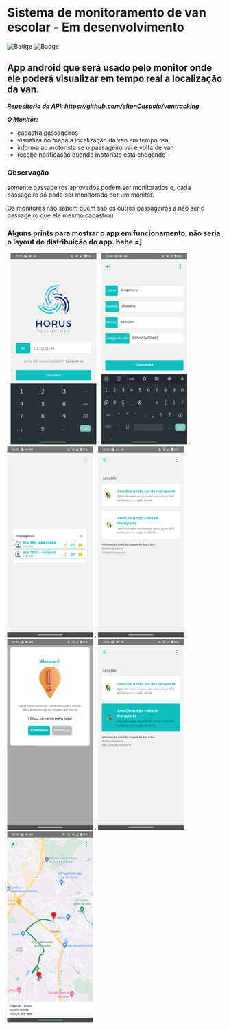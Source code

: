 # Sistema de monitoramento de van escolar - Em desenvolvimento
![Badge](https://img.shields.io/static/v1?label=firebase&message=%20&color=gray&style=for-the-badge&logo=firebase)
![Badge](https://img.shields.io/static/v1?label=React%20Native&message=%20&color=gray&style=for-the-badge&logo=react)
## App android que será usado pelo monitor onde ele poderá visualizar em tempo real a localização da van.

***Repositorio da API: https://github.com/eltonCasacio/vantracking***

***O Monitor:***
- cadastra passageiros
- visualiza no mapa a localização da van em tempo real
- informa ao motorista se o passageiro vai e volta de van
- recebe notificação quando motorista está chegando

### Observação
somente passageiros aprovados podem ser monitorados e, cada passageiro só pode ser monitorado por um monitor.

Os monitores não sabem quem sao os outros passageiros a não ser o passageiro que ele mesmo cadastrou.


### Alguns prints para mostrar o app em funcionamento, não seria o layout de distribuição do app. hehe =]

. <img src="https://github.com/eltonCasacio/vanmonitor/blob/main/src/assets/images/login.png" width="200"/>
. <img src="https://github.com/eltonCasacio/vanmonitor/blob/main/src/assets/images/criar_passageiro.png" width="200"/>
. <img src="https://github.com/eltonCasacio/vanmonitor/blob/main/src/assets/images/passageiros2.png" width="200"/>
. <img src="https://github.com/eltonCasacio/vanmonitor/blob/main/src/assets/images/informar_gonogo.png" width="200"/>
. <img src="https://github.com/eltonCasacio/vanmonitor/blob/main/src/assets/images/gonogo_confirm.png" width="200"/>
. <img src="https://github.com/eltonCasacio/vanmonitor/blob/main/src/assets/images/informar_nao_volta.png" width="200"/>
. <img src="https://github.com/eltonCasacio/vanmonitor/blob/main/src/assets/images/mapa.png" width="200"/>
